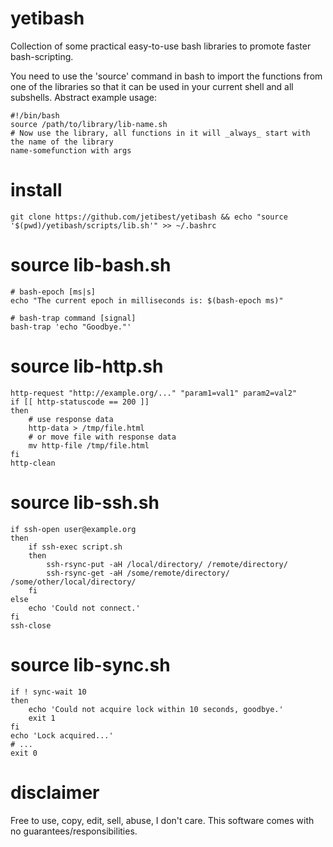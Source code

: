 # yetibash
Collection of some practical easy-to-use bash libraries to promote faster bash-scripting.

You need to use the 'source' command in bash to import the functions from one of the libraries so that it can be used in your current shell and all subshells. Abstract example usage:

    #!/bin/bash
    source /path/to/library/lib-name.sh
    # Now use the library, all functions in it will _always_ start with the name of the library
    name-somefunction with args

# install

    git clone https://github.com/jetibest/yetibash && echo "source '$(pwd)/yetibash/scripts/lib.sh'" >> ~/.bashrc

# source lib-bash.sh

    # bash-epoch [ms|s]
    echo "The current epoch in milliseconds is: $(bash-epoch ms)"
    
    # bash-trap command [signal]
    bash-trap 'echo "Goodbye."'

# source lib-http.sh

    http-request "http://example.org/..." "param1=val1" param2=val2"
    if [[ http-statuscode == 200 ]]
    then
        # use response data
        http-data > /tmp/file.html
        # or move file with response data
        mv http-file /tmp/file.html
    fi
    http-clean

# source lib-ssh.sh

    if ssh-open user@example.org
    then
        if ssh-exec script.sh
        then
            ssh-rsync-put -aH /local/directory/ /remote/directory/
            ssh-rsync-get -aH /some/remote/directory/ /some/other/local/directory/
        fi
    else
        echo 'Could not connect.'
    fi
    ssh-close

# source lib-sync.sh

    if ! sync-wait 10
    then
        echo 'Could not acquire lock within 10 seconds, goodbye.'
        exit 1
    fi
    echo 'Lock acquired...'
    # ...
    exit 0

# disclaimer
Free to use, copy, edit, sell, abuse, I don't care. This software comes with no guarantees/responsibilities.

